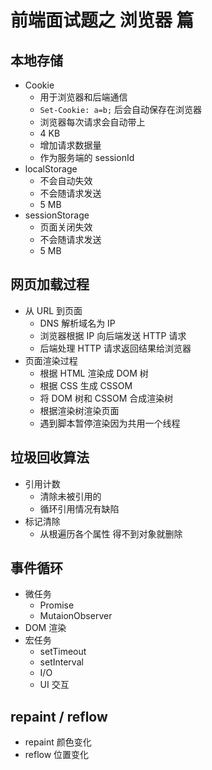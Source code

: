 # 前端面试题之 浏览器 篇

## 本地存储
- Cookie
    - 用于浏览器和后端通信
    - `Set-Cookie: a=b;` 后会自动保存在浏览器
    - 浏览器每次请求会自动带上
    - 4 KB
    - 增加请求数据量
    - 作为服务端的 sessionId
- localStorage
    - 不会自动失效
    - 不会随请求发送
    - 5 MB
- sessionStorage
    - 页面关闭失效
    - 不会随请求发送
    - 5 MB

## 网页加载过程
- 从 URL 到页面
    - DNS 解析域名为 IP
    - 浏览器根据 IP 向后端发送 HTTP 请求
    - 后端处理 HTTP 请求返回结果给浏览器
- 页面渲染过程
    - 根据 HTML 渲染成 DOM 树
    - 根据 CSS 生成 CSSOM
    - 将 DOM 树和 CSSOM 合成渲染树
    - 根据渲染树渲染页面
    - 遇到脚本暂停渲染因为共用一个线程

## 垃圾回收算法
- 引用计数 
    - 清除未被引用的
    - 循环引用情况有缺陷
- 标记清除
    - 从根遍历各个属性 得不到对象就删除

## 事件循环
- 微任务
    - Promise
    - MutaionObserver
- DOM 渲染
- 宏任务
    - setTimeout
    - setInterval
    - I/O
    - UI 交互

## repaint / reflow
- repaint 颜色变化
- reflow 位置变化

## 